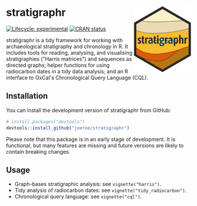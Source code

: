 # stratigraphr <img src="man/figures/logo.svg" align="right" height="180" />

<!-- badges: start -->
[![Lifecycle: experimental](https://img.shields.io/badge/lifecycle-experimental-orange.svg)](https://www.tidyverse.org/lifecycle/#experimental)
[![CRAN status](https://www.r-pkg.org/badges/version/stratigraphr)](https://CRAN.R-project.org/package=stratigraphr)
<!-- badges: end -->

stratigraphr is a tidy framework for working with archaeological stratigraphy and chronology in R.
It includes tools for reading, analysing, and visualising stratigraphies ("Harris matrices") and sequences as directed graphs;
helper functions for using radiocarbon dates in a tidy data analysis; 
and an R interface to OxCal's Chronological Query Language (CQL).

## Installation

You can install the development version of stratigraphr from GitHub:

```r
# install.packages("devtools")
devtools::install_github("joeroe/stratigraphr")
```

Please note that this package is in an early stage of development.
It is functional, but many features are missing and future versions are likely to contain breaking changes.

## Usage

* Graph-bases stratigraphic analysis: see `vignette("harris")`.
* Tidy analysis of radiocarbon dates: see `vignette("tidy_radiocarbon")`.
* Chronological query language: see `vignette("cql")`.
